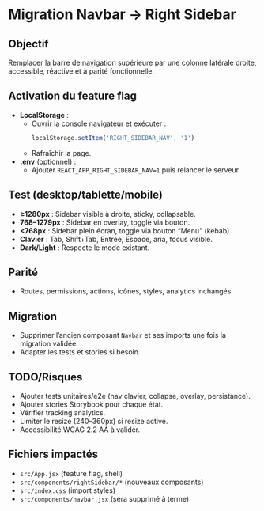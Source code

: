 # Migration Navbar → Right Sidebar

## Objectif
Remplacer la barre de navigation supérieure par une colonne latérale droite, accessible, réactive et à parité fonctionnelle.

## Activation du feature flag
- **LocalStorage** :
  - Ouvrir la console navigateur et exécuter :
    ```js
    localStorage.setItem('RIGHT_SIDEBAR_NAV', '1')
    ```
  - Rafraîchir la page.
- **.env** (optionnel) :
  - Ajouter `REACT_APP_RIGHT_SIDEBAR_NAV=1` puis relancer le serveur.

## Test (desktop/tablette/mobile)
- **≥1280px** : Sidebar visible à droite, sticky, collapsable.
- **768–1279px** : Sidebar en overlay, toggle via bouton.
- **<768px** : Sidebar plein écran, toggle via bouton “Menu” (kebab).
- **Clavier** : Tab, Shift+Tab, Entrée, Espace, aria, focus visible.
- **Dark/Light** : Respecte le mode existant.

## Parité
- Routes, permissions, actions, icônes, styles, analytics inchangés.

## Migration
- Supprimer l’ancien composant `Navbar` et ses imports une fois la migration validée.
- Adapter les tests et stories si besoin.

## TODO/Risques
- Ajouter tests unitaires/e2e (nav clavier, collapse, overlay, persistance).
- Ajouter stories Storybook pour chaque état.
- Vérifier tracking analytics.
- Limiter le resize (240–360px) si resize activé.
- Accessibilité WCAG 2.2 AA à valider.

## Fichiers impactés
- `src/App.jsx` (feature flag, shell)
- `src/components/rightSidebar/*` (nouveaux composants)
- `src/index.css` (import styles)
- `src/components/navbar.jsx` (sera supprimé à terme)
